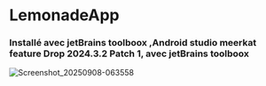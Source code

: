 # LemonadeApp

###  Installé avec jetBrains toolboox ,Android studio meerkat feature Drop 2024.3.2 Patch 1, avec jetBrains toolboox 

![Screenshot_20250908-063558](https://github.com/user-attachments/assets/0ac3f80c-d0d6-432a-9808-b546aa313a8e)
